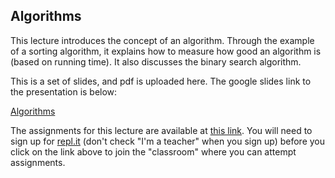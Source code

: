 ## Algorithms

This lecture introduces the concept of an algorithm. Through the example of a sorting algorithm, it explains how to measure how good an algorithm is (based on running time). It also discusses the binary search algorithm.

This is a set of slides, and pdf is uploaded here. The google slides link to the presentation is below:

[Algorithms](https://docs.google.com/presentation/d/1-JKiV7gDISxXXJly5ihYFlAwp3RW312fhYpLg1CIRSs/edit?usp=sharing)

The assignments for this lecture are available at [this link](https://repl.it/data/classrooms/share/9799244574ea943f444bd2e43bd9b773). You will need to sign up for [repl.it](https://repl.it) (don't check "I'm a teacher" when you sign up) before you click on the link above to join the "classroom" where you can attempt assignments.

